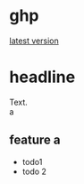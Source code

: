 # ghp

[latest version](https://github.com/udoliess/baco/releases/latest)

headline
========
Text.  
a

 feature a
 --------- 

- todo1
- todo 2
